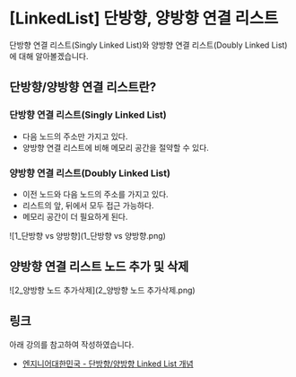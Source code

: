 # [LinkedList] 단방향, 양방향 연결 리스트

단방향 연결 리스트(Singly Linked List)와 양방향 연결 리스트(Doubly Linked List)에 대해 알아볼겠습니다.



## 단방향/양방향 연결 리스트란?

### 단방향 연결 리스트(Singly Linked List)

* 다음 노드의 주소만 가지고 있다.
* 양방향 연결 리스트에 비해 메모리 공간을 절약할 수 있다.



### 양방향 연결 리스트(Doubly Linked List)

* 이전 노드와 다음 노드의 주소를 가지고 있다.
* 리스트의 앞, 뒤에서 모두 접근 가능하다.
* 메모리 공간이 더 필요하게 된다.



![1_단방향 vs 양방향](1_단방향 vs 양방향.png)



## 양방향 연결 리스트 노드 추가 및 삭제

![2_양방향 노드 추가삭제](2_양방향 노드 추가삭제.png)





## 링크

아래 강의를 참고하여 작성하였습니다.

* [엔지니어대한민국 - 단방향/양방향 Linked List 개념](https://www.youtube.com/watch?v=G4IIDyfoHeY&list=PLjSkJdbr_gFZQp0KEoo0Y4KkCI5YqxtjZ&index=2)

